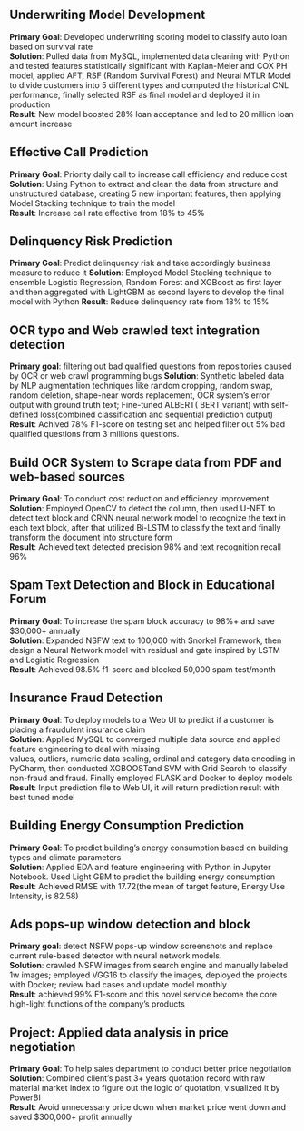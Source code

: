 
## Underwriting Model Development
**Primary Goal**: Developed underwriting scoring model to classify auto loan based on survival rate <br/>
**Solution**: Pulled data from MySQL, implemented data cleaning with Python and tested features statistically significant with Kaplan-Meier and COX PH model, applied AFT, RSF (Random Survival Forest) and Neural MTLR Model to divide customers into 5 different types and computed the historical CNL performance, finally selected RSF as final model and deployed it in production <br/>
**Result**: New model boosted 28% loan acceptance and led to 20 million loan amount increase <br/>


## Effective Call Prediction  
**Primary Goal**: Priority daily call to increase call efficiency and reduce cost <br/>
**Solution**: Using Python to extract and clean the data from structure and unstructured database, creating 5 new important features, then applying Model Stacking technique to train the model <br/>
**Result**: Increase call rate effective from 18% to 45%

## Delinquency Risk Prediction
**Primary Goal**: Predict delinquency risk and take accordingly business measure to reduce it
**Solution**: Employed Model Stacking technique to ensemble Logistic Regression, Random Forest and XGBoost as first layer and then aggregated with LightGBM as second layers to develop the final model with Python
**Result**: Reduce delinquency rate from 18% to 15%


## OCR typo and Web crawled text integration detection
**Primary goal**: filtering out bad qualified questions from repositories caused by OCR or web crawl programming bugs
**Solution**: Synthetic labeled data by NLP augmentation techniques like random cropping, random swap, random deletion, shape-near words replacement, OCR system’s error output with ground truth text; Fine-tuned  ALBERT( BERT variant) with self-defined loss(combined classification and sequential prediction output)
**Result**: Achived 78% F1-score  on testing set and helped filter out 5% bad qualified questions from 3 millions questions.

## Build OCR System to Scrape data from PDF and web-based sources 
**Primary Goal**: To conduct cost reduction and efficiency improvement <br/>
**Solution**: Employed OpenCV to detect the column, then used U-NET to detect text block and CRNN neural network model to recognize the text in each text block, after that utilized Bi-LSTM to classify the text and finally transform the document into structure form <br/>
**Result**: Achieved text detected precision 98% and text recognition recall 96% <br/>

## Spam Text Detection and Block in Educational Forum 
**Primary Goal**: To increase the spam block accuracy to 98%+ and save $30,000+ annually <br/>
**Solution**: Expanded NSFW text to 100,000 with Snorkel Framework, then design a Neural Network model with residual and gate inspired by LSTM and Logistic Regression <br/>
**Result**: Achieved 98.5% f1-score and blocked 50,000 spam test/month <br/>

## Insurance Fraud Detection 
**Primary Goal**: To deploy models to a Web UI to predict if a customer is placing a fraudulent insurance claim <br/>
**Solution**: Applied MySQL to converged multiple data source and applied feature engineering to deal with missing <br/>
values, outliers, numeric data scaling, ordinal and category data encoding in PyCharm, then conducted XGBOOSTand SVM with Grid Search to classify non-fraud and fraud. Finally employed FLASK and Docker to deploy models <br/>
**Result**: Input prediction file to Web UI, it will return prediction result with best tuned model <br/>

## Building Energy Consumption Prediction 
**Primary Goal**: To predict building’s energy consumption based on building types and climate parameters <br/>
**Solution**: Applied EDA and feature engineering with Python in Jupyter Notebook. Used Light GBM to predict the building energy consumption <br/>
**Result**: Achieved RMSE with 17.72(the mean of target feature, Energy Use Intensity, is 82.58) <br/>

## Ads pops-up window detection and block 
**Primary goal**: detect NSFW pops-up window screenshots and replace current rule-based detector with neural network models. <br/>
**Solution**: crawled NSFW images from search engine and manually labeled 1w images; employed VGG16 to classify the images, deployed the projects with Docker; review bad cases and update model monthly <br/>
**Result**: achieved 99% F1-score and this novel service become the core high-light functions of the company’s products <br/>

## Project: Applied data analysis in price negotiation
**Primary Goal**: To help sales department to conduct better price negotiation <br/>
**Solution**: Combined client’s past 3+ years quotation record with raw material market index to figure out the logic of quotation, visualized it by PowerBI <br/>
**Result**: Avoid unnecessary price down when market price went down and saved $300,000+ profit annually <br/>
